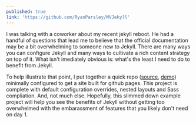 ```yaml
---
published: true
link: 'https://github.com/RyanParsley/MVJekyll'
---
```

I was talking with a coworker about my recent jekyll reboot. He had a handful of questions that lead me to believe that the official documentation may be a bit overwhelming to someone new to Jekyll. There are many ways you can configure Jekyll and many ways to cultivate a rich content strategy on top of it. What isn't imediately obvious is: what's the least I need to do to benefit from Jekyll. 

To help illustrate that point, I put together a quick repo ([source](https://github.com/RyanParsley/MVJekyll), [demo](https://ryanparsley.github.io/MVJekyll)) minimally configured to get a site built for github pages. This project is complete with default configuration overrides, nested layouts and Sass compliation. And, not much else. Hopefully, this slimmed down example project will help you see the benefits of Jekyll without getting too overwhelmed with the embarassment of features that you likely don't need on day 1.
